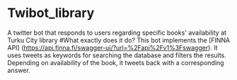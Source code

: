 # Twibot_library
A twitter bot that responds to users regarding specific books' availability at Turku City library
#What exactly does it do?
This bot implements the [FINNA API] (https://api.finna.fi/swagger-ui/?url=%2Fapi%2Fv1%3Fswagger). It uses tweets as keywords for searching the database and filters the results. Depending on availability of the book, it tweets back with a corresponding answer.

